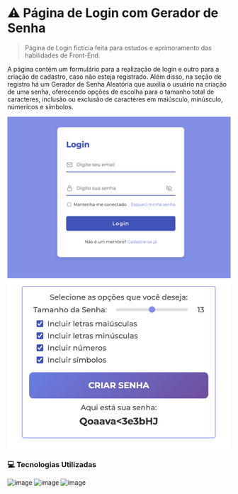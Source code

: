 # ⚠️ Página de Login com Gerador de Senha

> Página de Login fictícia feita para estudos e aprimoramento das habilidades de Front-End. 

A página contém um formulário para a realização de login e outro para a criação de cadastro, caso não esteja registrado. Além disso, na seção de registro há um Gerador de Senha Aleatória que auxilia o usuário na criação de uma senha, oferecendo opções de escolha para o tamanho total de caracteres, inclusão ou exclusão de caractéres em maiúsculo, minúsculo, númericos e símbolos. 

![preview](./img/screenshot-desktop.png)
![preview](./img/screenshot-desktop2.png)

### 💻 Tecnologias Utilizadas
![image](https://img.shields.io/badge/HTML5-E34F26?style=for-the-badge&logo=html5&logoColor=white) ![image](https://img.shields.io/badge/CSS3-1572B6?style=for-the-badge&logo=css3&logoColor=white) ![image](https://img.shields.io/badge/JavaScript-F7DF1E?style=for-the-badge&logo=javascript&logoColor=black)

